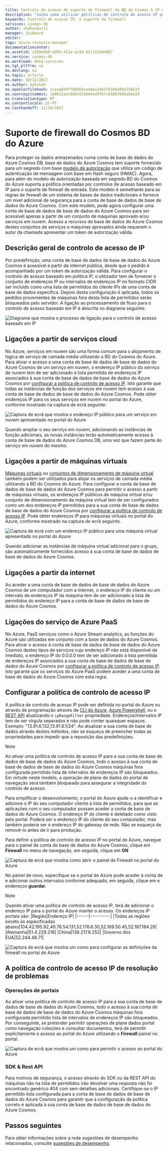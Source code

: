 ```yaml
---
title: Controlo de acesso de suporte de firewall da BD do Cosmos & IP Azure | Microsoft Docs
description: "Saiba como utilizar políticas de controlo de acesso IP para o suporte de firewall em contas de base de dados de base de dados do Azure Cosmos."
keywords: Controlo de acesso IP, o suporte de firewall
services: cosmos-db
author: shahankur11
manager: jhubbard
editor: 
tags: azure-resource-manager
documentationcenter: 
ms.assetid: c1b9ede0-ed93-411a-ac9a-62c113a8e887
ms.service: cosmos-db
ms.workload: data-services
ms.tgt_pltfrm: na
ms.devlang: na
ms.topic: article
ms.date: 10/12/2017
ms.author: ankshah
ms.openlocfilehash: 1ceaa834ff68d5dca4abce561f9185e89af582af
ms.sourcegitcommit: 1d8612a3c08dc633664ed4fb7c65807608a9ee20
ms.translationtype: MT
ms.contentlocale: pt-PT
ms.lasthandoff: 11/20/2017
---
```

# <a name="azure-cosmos-db-firewall-support"></a>Suporte de firewall do Cosmos BD do Azure
Para proteger os dados armazenados numa conta de base de dados do Azure Cosmos DB, base de dados do Azure Cosmos tem suporte fornecido para um segredo com base [modelo de autorização](https://msdn.microsoft.com/library/azure/dn783368.aspx) que utiliza um código de autenticação de mensagem com base em Hash seguro (HMAC). Agora, para além do modelo de autorização baseada em segredo BD do Cosmos do Azure suporta a política orientadas por controlos de acesso baseado em IP para o suporte de firewall de entrada. Este modelo é semelhante para as regras de firewall de um sistema de bases de dados tradicionais e fornece um nível adicional de segurança para a conta de base de dados de base de dados do Azure Cosmos. Com este modelo, pode agora configurar uma conta de base de dados de base de dados do Azure Cosmos para ser acessível apenas a partir de um conjunto de máquinas aprovado e/ou serviços em nuvem. Acesso a recursos de base de dados do Azure Cosmos destes conjuntos de serviços e máquinas aprovados ainda requerem o autor da chamada apresentar um token de autorização válida.

## <a name="ip-access-control-overview"></a>Descrição geral de controlo de acesso de IP
Por predefinição, uma conta de base de dados de base de dados do Azure Cosmos é acessível a partir da internet pública, desde que o pedido é acompanhado por um token de autorização válida. Para configurar o controlo de acesso baseado em política IP, o utilizador tem de fornecer o conjunto de endereços IP ou intervalos de endereços IP no formato CIDR ser incluído como uma lista de permitidos do cliente IPs de uma conta de base de dados específica. Depois desta configuração é aplicada, todos os pedidos provenientes de máquinas fora desta lista de permitidos serão bloqueados pelo servidor.  A ligação ao processamento de fluxo para o controlo de acesso baseado em IP é descrita no diagrama seguinte:

![Diagrama que mostra o processo de ligação para o controlo de acesso baseado em IP](./media/firewall-support/firewall-support-flow.png)

## <a name="connections-from-cloud-services"></a>Ligações a partir de serviços cloud
No Azure, serviços em nuvem são uma forma comum para o alojamento de lógica de serviço de camada média utilizando a BD do Cosmos do Azure. Para ativar o acesso a uma conta de base de dados de base de dados do Azure Cosmos de um serviço em nuvem, o endereço IP público do serviço de nuvem tem de ser adicionado à lista permitida de endereços IP associados à sua conta de base de dados de base de dados do Azure Cosmos por [configurar a política de controlo de acesso IP](#configure-ip-policy).  Isto garante que todas as instâncias de função dos serviços em nuvem tem acesso à sua conta de base de dados de base de dados do Azure Cosmos. Pode obter endereços IP para os seus serviços em nuvem no portal do Azure, conforme mostrado na captura de ecrã seguinte:

![Captura de ecrã que mostra o endereço IP público para um serviço em nuvem apresentado no portal do Azure](./media/firewall-support/public-ip-addresses.png)

Quando ampliar o seu serviço em nuvem, adicionando as instâncias de função adicionais, as novas instâncias terão automaticamente acesso à conta de base de dados do Azure Cosmos DB, uma vez que fazem parte do serviço em nuvem do mesmo.

## <a name="connections-from-virtual-machines"></a>Ligações a partir de máquinas virtuais
[Máquinas virtuais](https://azure.microsoft.com/services/virtual-machines/) ou [conjuntos de dimensionamento de máquina virtual](../virtual-machine-scale-sets/virtual-machine-scale-sets-overview.md) também podem ser utilizados para alojar os serviços de camada média utilizando a BD do Cosmos do Azure.  Para configurar a conta de base de dados de base de dados do Azure Cosmos para permitir o acesso a partir de máquinas virtuais, os endereços IP públicos de máquina virtual e/ou conjunto de dimensionamento da máquina virtual tem de ser configurados como um dos endereços IP permitidos para a sua conta de base de dados de base de dados do Azure Cosmos por [configurar a política de controlo de acesso IP](#configure-ip-policy). Pode obter endereços IP para máquinas virtuais no portal do Azure, conforme mostrado na captura de ecrã seguinte.

![Captura de ecrã com um endereço IP público para uma máquina virtual apresentado no portal do Azure](./media/firewall-support/public-ip-addresses-dns.png)

Quando adicionar as instâncias de máquina virtual adicional para o grupo, são automaticamente fornecidos acesso à sua conta de base de dados de base de dados do Azure Cosmos.

## <a name="connections-from-the-internet"></a>Ligações a partir da internet
Ao aceder a uma conta de base de dados de base de dados do Azure Cosmos de um computador com a internet, o endereço IP do cliente ou um intervalo de endereços IP da máquina tem de ser adicionado à lista de permitidos do endereço IP para a conta de base de dados de base de dados do Azure Cosmos. 

## <a name="connections-from-azure-paas-service"></a>Ligações do serviço de Azure PaaS 
No Azure, PaaS serviços como o Azure Stream analytics, as funções do Azure são utilizadas em conjunto com a base de dados do Azure Cosmos. Para ativar o acesso à conta de base de dados de base de dados do Azure Cosmos destes tipos de serviços cujo endereço IP não está disponível de imediato, o endereço IP do 0.0.0.0 tem de ser adicionado à lista permitida de endereços IP associados a sua conta de base de dados de base de dados do Azure Cosmos por [configurar a política de controlo de acesso IP](#configure-ip-policy).  Isto garante que os serviços do Azure PaaS podem aceder a uma conta de base de dados do Azure Cosmos com esta regra. 

 ## <a id="configure-ip-policy"></a>Configurar a política de controlo de acesso IP
A política de controlo de acesso IP pode ser definida no portal do Azure ou através de programação através de [CLI do Azure](cli-samples.md), [Azure Powershell](powershell-samples.md), ou o [REST API](/rest/api/documentdb/) atualizando o `ipRangeFilter` propriedade. Endereços/intervalos IP tem de ser vírgula separados e não pode conter quaisquer espaços. Exemplo: "13.91.6.132,13.91.6.1/24". Ao atualizar a sua conta de base de dados através destes métodos, não se esqueça de preencher todas as propriedades para impedir que a reposição das predefinições.

> [!NOTE]
> Ao ativar uma política de controlo de acesso IP para a sua conta de base de dados de base de dados do Azure Cosmos, todo o acesso à sua conta de base de dados de base de dados do Azure Cosmos máquinas fora configurada permitido lista de intervalos de endereços IP são bloqueados. Em virtude neste modelo, a operação de plane de dados do portal de navegação será também bloqueado para assegurar a integridade do controlo de acesso.

Para simplificar o desenvolvimento, o portal do Azure ajuda-o a identificar e adicione o IP do seu computador cliente à lista de permitidos, para que as aplicações com o seu computador possam aceder a conta de base de dados do Azure Cosmos. O endereço IP do cliente é detetado como visto pelo portal. Poderá ser o endereço IP do cliente do seu computador, mas também poderia ser o endereço IP do gateway de rede. Não se esqueça de removê-lo antes de ir para produção.

Para definir a política de controlo de acesso IP no portal do Azure, navegue para o painel de conta de base de dados do Azure Cosmos, clique em **Firewall** no menu de navegação, em seguida, clique em **ON** 

![Captura de ecrã que mostra como abrir o painel de Firewall no portal do Azure](./media/firewall-support/azure-portal-firewall.png)

No painel de novo, especifique se o portal do Azure pode aceder à conta de e adicionar outros intervalos conforme adequado, em seguida, clique em e endereços **guardar**.  

> [!NOTE]
> Quando ativar uma política de controlo de acesso IP, terá de adicionar o endereço IP para o portal do Azure manter o acesso. Os endereços IP portais são:
> |Região|Endereço IP|
> |------|----------|
> |Todas as regiões exceto às especificadas abaixo|104.42.195.92,40.76.54.131,52.176.6.30,52.169.50.45,52.187.184.26|
> |Alemanha|51.4.229.218|
> |China|139.217.8.252|
> |Governo dos EUA|52.244.48.71|
>

![Captura de ecrã que mostra um como para configurar as definições da firewall no portal do Azure](./media/firewall-support/azure-portal-firewall-configure.png)

## <a name="troubleshooting-the-ip-access-control-policy"></a>A política de controlo de acesso IP de resolução de problemas
### <a name="portal-operations"></a>Operações de portais
Ao ativar uma política de controlo de acesso IP para a sua conta de base de dados de base de dados do Azure Cosmos, todo o acesso à sua conta de base de dados de base de dados do Azure Cosmos máquinas fora configurada permitido lista de intervalos de endereços IP são bloqueados. Por conseguinte, se pretender permitir operações de plane dados portal como navegação coleções e consultar documentos, terá de permitir explicitamente o acesso ao portal do Azure utilizando o **Firewall** painel no portal. 

![Captura de ecrã que mostra um como para permitir o acesso ao portal do Azure](./media/firewall-support/azure-portal-access-firewall.png)

### <a name="sdk--rest-api"></a>SDK & Rest API
Para motivos de segurança, o acesso através do SDK ou da REST API do máquinas não na lista de permitidos irão devolver uma resposta não foi encontrado genérico 404 com sem detalhes adicionais. Certifique-se o IP permitido lista configurada para a conta de base de dados de base de dados do Azure Cosmos para garantir que a configuração da política correto é aplicada à sua conta de base de dados de base de dados do Azure Cosmos.

## <a name="next-steps"></a>Passos seguintes
Para obter informações sobre a rede sugestões de desempenho relacionados, consulte [sugestões de desempenho](performance-tips.md).

